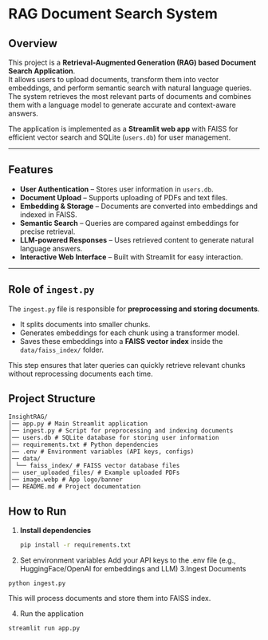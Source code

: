 # RAG Document Search System

## Overview
This project is a **Retrieval-Augmented Generation (RAG) based Document Search Application**.  
It allows users to upload documents, transform them into vector embeddings, and perform semantic search with natural language queries. The system retrieves the most relevant parts of documents and combines them with a language model to generate accurate and context-aware answers.

The application is implemented as a **Streamlit web app** with FAISS for efficient vector search and SQLite (`users.db`) for user management.

---

## Features
- **User Authentication** – Stores user information in `users.db`.
- **Document Upload** – Supports uploading of PDFs and text files.
- **Embedding & Storage** – Documents are converted into embeddings and indexed in FAISS.
- **Semantic Search** – Queries are compared against embeddings for precise retrieval.
- **LLM-powered Responses** – Uses retrieved content to generate natural language answers.
- **Interactive Web Interface** – Built with Streamlit for easy interaction.

---

## Role of `ingest.py`
The `ingest.py` file is responsible for **preprocessing and storing documents**.  
- It splits documents into smaller chunks.  
- Generates embeddings for each chunk using a transformer model.  
- Saves these embeddings into a **FAISS vector index** inside the `data/faiss_index/` folder.  

This step ensures that later queries can quickly retrieve relevant chunks without reprocessing documents each time.



## Project Structure
```
InsightRAG/
│── app.py # Main Streamlit application
│── ingest.py # Script for preprocessing and indexing documents
│── users.db # SQLite database for storing user information
│── requirements.txt # Python dependencies
│── .env # Environment variables (API keys, configs)
│── data/
│ └── faiss_index/ # FAISS vector database files
│── user_uploaded_files/ # Example uploaded PDFs
│── image.webp # App logo/banner
│── README.md # Project documentation

```


## How to Run

1. **Install dependencies**
   ```bash
   pip install -r requirements.txt
2. Set environment variables
Add your API keys to the .env file (e.g., HuggingFace/OpenAI for embeddings and LLM)
3.Ingest Documents
```
python ingest.py
```
This will process documents and store them into FAISS index.

4. Run the application
```
streamlit run app.py
```


